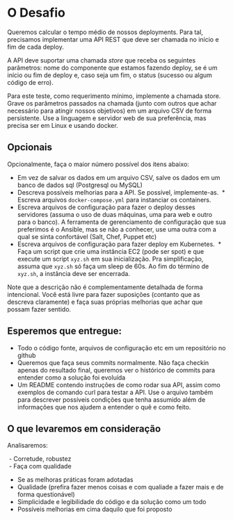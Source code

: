 
# O Desafio

Queremos calcular o tempo médio de nossos deployments. Para tal, precisamos implementar uma API REST que deve ser chamada no início e fim de cada deploy.

A API deve suportar uma chamada *store* que receba os seguintes parâmetros: nome do componente que estamos fazendo deploy, se é um início ou fim de deploy e, caso seja um fim, o status (sucesso ou algum código de erro). 

Para este teste, como requerimento mínimo, implemente a chamada store. Grave os parâmetros passados na chamada (junto com outros que achar necessário para atingir nossos objetivos) em um arquivo CSV de forma persistente. Use a linguagem e servidor web de sua preferência, mas precisa ser em Linux e usando docker.

## Opcionais

Opcionalmente, faça o maior número possível dos itens abaixo:

  * Em vez de salvar os dados em um arquivo CSV, salve os dados em um banco de dados sql (Postgresql ou MySQL)
  * Descreva possíveis melhorias para a API. Se possível, implemente-as.
  * Escreva arquivos `docker-compose.yml` para instanciar os containers.
  * Escreva arquivos de configuração para fazer o deploy desses servidores (assuma o uso de duas máquinas, uma para web e outro para o banco). A ferramenta de gerenciamento de configuração que sua preferimos é o Ansible, mas se não a conhecer, use uma outra com a qual se sinta confortável (Salt, Chef, Puppet etc)
  * Escreva arquivos de configuração para fazer deploy em Kubernetes.
  * Faça um script que crie uma instância EC2 (pode ser spot) e que execute um script `xyz.sh` em sua inicialização. Pra simplificação, assuma que `xyz.sh` só faça um sleep de 60s. Ao fim do término de `xyz.sh`, a instância deve ser encerrada.

Note que a descrição não é complementamente detalhada de forma intencional. Você está livre para fazer suposições (contanto que as descreva claramente) e faça suas próprias melhorias que achar que possam fazer sentido.

## Esperemos que entregue:

  * Todo o código fonte, arquivos de configuração etc em um repositório no github
  * Queremos que faça seus commits normalmente. Não faça checkin apenas do resultado final, queremos ver o histórico de commits para entender como a solução foi evoluída
  * Um README contendo instruções de como rodar sua API, assim como exemplos de comando curl para testar a API. Use o arquivo também para descrever possíveis condições que tenha assumido além de informações que nos ajudem a entender o quê e como feito.


## O que levaremos em consideração

Analisaremos:

  - Corretude, robustez  
  - Faça com qualidade 
  - Se as melhoras práticas foram adotadas 
  - Qualidade (prefira fazer menos coisas e com qualiade a fazer mais e de forma questionável)
  - Simplicidade e legibilidade do código e da solução como um todo
  - Possíveis melhorias em cima daquilo que foi proposto
